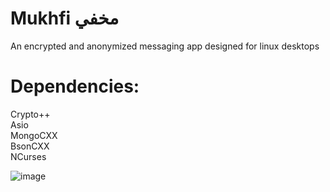 # Mukhfi مخفي
An encrypted and anonymized messaging app designed for linux desktops

# Dependencies:
Crypto++ <br />
Asio <br />
MongoCXX <br />
BsonCXX <br />
NCurses <br />


![image](https://user-images.githubusercontent.com/58254277/200188623-3082feb2-ceda-4ece-8f0c-1b3f6b5745b1.png)
